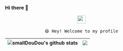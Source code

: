### Hi there 👋

<!--
**smallDouDou/smallDouDou** is a ✨ _special_ ✨ repository because its `README.md` (this file) appears on your GitHub profile.

Here are some ideas to get you started:

- 🔭 I’m currently working on ...
- 🌱 I’m currently learning ...
- 👯 I’m looking to collaborate on ...
- 🤔 I’m looking for help with ...
- 💬 Ask me about ...
- 📫 How to reach me: ...
- 😄 Pronouns: ...
- ⚡ Fun fact: ...
-->
<p align="center">
  <img src="https://user-images.githubusercontent.com/5679180/79618120-0daffb80-80be-11ea-819e-d2b0fa904d07.gif" width="27px">
  <br><br />
  <samp>
    😆 Hey! Welcome to my profile
  </samp>

| <a> <img align="center" src="https://github-readme-stats.vercel.app/api?username=smallDouDou&show_icons=true&include_all_commits=true&theme=buefy&hide_border=true" alt="smallDouDou's github stats" /> </a> | <a> <img align="center" src="https://github-readme-stats.vercel.app/api/top-langs/?username=smallDouDou&layout=compact&theme=buefy&hide_border=true" /> </a> | 
| ------------- | ------------- |

</p>

